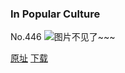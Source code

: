 ### In Popular Culture
No.446
![图片不见了~~~](https://imgs.xkcd.com/comics/in_popular_culture.png)

[原址](https://xkcd.com//446) [下载](https://imgs.xkcd.com/comics/in_popular_culture.png)

